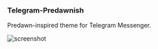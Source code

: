 ### Telegram-Predawnish
Predawn-inspired theme for Telegram Messenger.

![screenshot](https://raw.githubusercontent.com/miwu/Telegram-Predawnsih/master/preview.png)
